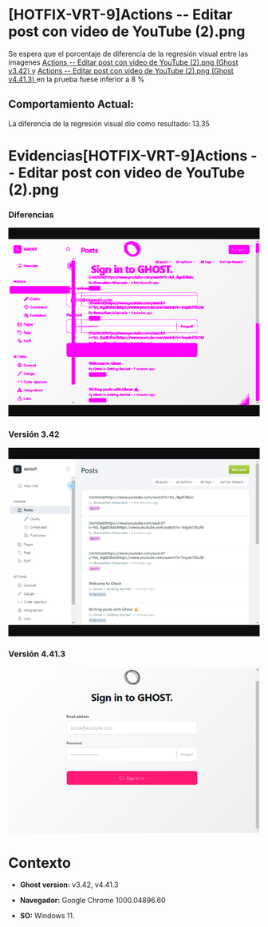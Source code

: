 # [HOTFIX-VRT-9]Actions -- Editar post con video de YouTube (2).png

Se espera que el porcentaje de diferencia de la regresión visual entre las imagenes [Actions -- Editar post con video de YouTube (2).png (Ghost v3.42) ](https://raw.githubusercontent.com/j-albarracin-uniandes/pruebas-automatizadas/master/pruebas/backstopjs/backstop_data/bitmaps_reference/host_Actions_--_Editar_post_con_video_de_YouTube_2png_0_document_0_default.png) y [Actions -- Editar post con video de YouTube (2).png (Ghost v4.41.3) ](https://raw.githubusercontent.com/j-albarracin-uniandes/pruebas-automatizadas/master/pruebas/backstopjs/v4/Actions%20--%20Editar%20post%20con%20video%20de%20YouTube%20(2).png)  en la prueba fuese inferior a 8 %

## Comportamiento Actual:

La diferencia de la regresión visual dio como resultado: 13.35

# Evidencias[HOTFIX-VRT-9]Actions -- Editar post con video de YouTube (2).png

### Diferencias 

![tmgDiff](https://raw.githubusercontent.com/j-albarracin-uniandes/pruebas-automatizadas/master/pruebas/backstopjs/backstop_data/bitmaps_test/20220513-141203/failed_diff_host_Actions_--_Editar_post_con_video_de_YouTube_2png_0_document_0_default.png)

### Versión 3.42

![imgV3](https://raw.githubusercontent.com/j-albarracin-uniandes/pruebas-automatizadas/master/pruebas/backstopjs/backstop_data/bitmaps_reference/host_Actions_--_Editar_post_con_video_de_YouTube_2png_0_document_0_default.png)

### Versión 4.41.3

![imgV4](https://raw.githubusercontent.com/j-albarracin-uniandes/pruebas-automatizadas/master/pruebas/backstopjs/v4/Actions%20--%20Editar%20post%20con%20video%20de%20YouTube%20(2).png)

# Contexto

+ **Ghost version:** v3.42, v4.41.3

+ **Navegador:** Google Chrome 1000.04896.60

+ **SO:** Windows 11.

